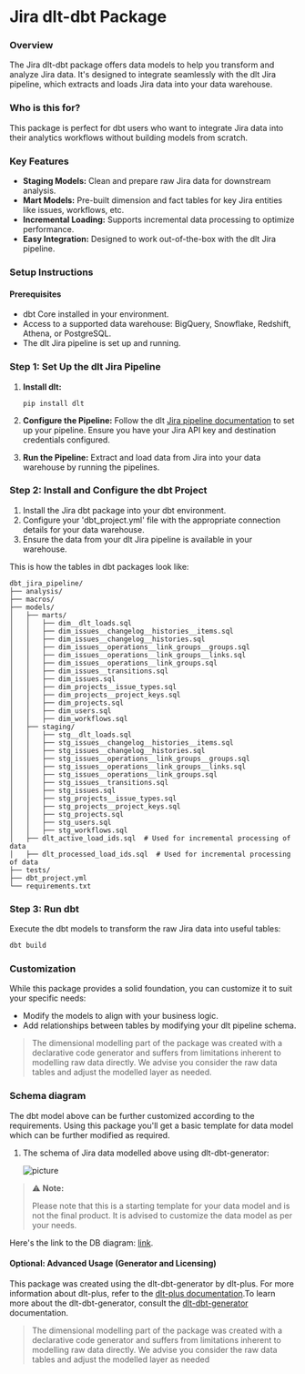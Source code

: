 # Jira dlt-dbt Package

### Overview
The Jira dlt-dbt package offers data models to help you transform and analyze Jira data. It's designed to integrate seamlessly with the dlt Jira pipeline, which extracts and loads Jira data into your data warehouse.

### Who is this for?
This package is perfect for dbt users who want to integrate Jira data into their analytics workflows without building models from scratch.


### Key Features
- **Staging Models:** Clean and prepare raw Jira data for downstream analysis.
- **Mart Models:** Pre-built dimension and fact tables for key Jira entities like issues, workflows, etc.
- **Incremental Loading:** Supports incremental data processing to optimize performance.
- **Easy Integration:** Designed to work out-of-the-box with the dlt Jira pipeline.

### Setup Instructions

#### Prerequisites
- dbt Core installed in your environment.
- Access to a supported data warehouse: BigQuery, Snowflake, Redshift, Athena, or PostgreSQL.
- The dlt Jira pipeline is set up and running.

### Step 1: Set Up the dlt Jira Pipeline
1. **Install dlt:**
   ``` 
   pip install dlt
   ```
2. **Configure the Pipeline:**
   Follow the dlt [Jira pipeline documentation](https://dlthub.com/docs/dlt-ecosystem/verified-sources/jira) to set up your pipeline. Ensure you have your Jira API key and destination credentials configured.

3. **Run the Pipeline:**
   Extract and load data from Jira into your data warehouse by running the pipelines.

### Step 2: Install and Configure the dbt Project

1. Install the Jira dbt package into your dbt environment.
2. Configure your 'dbt_project.yml' file with the appropriate connection details for your data warehouse.
3. Ensure the data from your dlt Jira pipeline is available in your warehouse.

This is how the tables in dbt packages look like:
```text
dbt_jira_pipeline/
├── analysis/
├── macros/
├── models/
│   ├── marts/
│   │   ├── dim__dlt_loads.sql
│   │   ├── dim_issues__changelog__histories__items.sql
│   │   ├── dim_issues__changelog__histories.sql
│   │   ├── dim_issues__operations__link_groups__groups.sql
│   │   ├── dim_issues__operations__link_groups__links.sql
│   │   ├── dim_issues__operations__link_groups.sql
│   │   ├── dim_issues__transitions.sql
│   │   ├── dim_issues.sql
│   │   ├── dim_projects__issue_types.sql
│   │   ├── dim_projects__project_keys.sql
│   │   ├── dim_projects.sql
│   │   ├── dim_users.sql
│   │   ├── dim_workflows.sql
│   ├── staging/
│   │   ├── stg__dlt_loads.sql
│   │   ├── stg_issues__changelog__histories__items.sql
│   │   ├── stg_issues__changelog__histories.sql
│   │   ├── stg_issues__operations__link_groups__groups.sql
│   │   ├── stg_issues__operations__link_groups__links.sql
│   │   ├── stg_issues__operations__link_groups.sql
│   │   ├── stg_issues__transitions.sql
│   │   ├── stg_issues.sql
│   │   ├── stg_projects__issue_types.sql
│   │   ├── stg_projects__project_keys.sql
│   │   ├── stg_projects.sql
│   │   ├── stg_users.sql
│   │   ├── stg_workflows.sql
│   ├── dlt_active_load_ids.sql  # Used for incremental processing of data
│   ├── dlt_processed_load_ids.sql  # Used for incremental processing of data
├── tests/
├── dbt_project.yml
└── requirements.txt
```

### Step 3: Run dbt
Execute the dbt models to transform the raw Jira data into useful tables:

```sh
dbt build
```

### Customization
While this package provides a solid foundation, you can customize it to suit your specific needs:

- Modify the models to align with your business logic.
- Add relationships between tables by modifying your dlt pipeline schema.

> The dimensional modelling part of the package was created with a declarative code generator and suffers from 
> limitations inherent to modelling raw data directly. We advise you consider the raw data tables and adjust 
> the modelled layer as needed.

### Schema diagram
The dbt model above can be further customized according to the requirements. Using this package you'll get a basic template
for data model which can be further modified as required.

1. The schema of Jira data modelled above using dlt-dbt-generator:
    
   ![picture](https://storage.googleapis.com/dlt-blog-images/dbt-jira-dlt-dbt-package_v0.1.0%20(1).png)


> ⚠️ **Note:**
> 
> Please note that this is a starting template for your data model and is not the final product. It is advised to customize the data model as per your needs.

   Here's the link to the DB diagram: [link](https://dbdiagram.io/d/jira-dlt-dbt-package_v0-1-0-6707664d97a66db9a37db1b3).

#### Optional: Advanced Usage (Generator and Licensing)

This package was created using the dlt-dbt-generator by dlt-plus. For more information about dlt-plus, refer to the 
[dlt-plus documentation](https://dlt-plus.netlify.app/docs/plus/intro/).To learn more about the dlt-dbt-generator, 
consult the [dlt-dbt-generator](https://dlthub.com/blog/dbt-gen) documentation.

> The dimensional modelling part of the package was created with a declarative code generator and suffers from 
> limitations inherent to modelling raw data directly. We advise you consider the raw data tables and adjust 
> the modelled layer as needed

